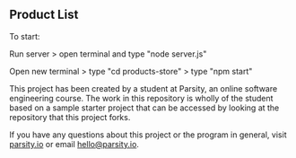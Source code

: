 ## Product List

To start:

Run server > open terminal and type "node server.js"

Open new terminal > type "cd products-store" > type "npm start"


This project has been created by a student at Parsity, an online software engineering course. The work in this repository is wholly of the student based on a sample starter project that can be accessed by looking at the repository that this project forks.

If you have any questions about this project or the program in general, visit [parsity.io](https://parsity.io/) or email hello@parsity.io.
